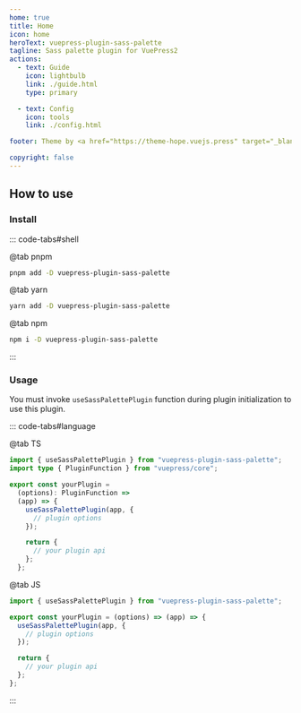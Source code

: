 ```yaml
---
home: true
title: Home
icon: home
heroText: vuepress-plugin-sass-palette
tagline: Sass palette plugin for VuePress2
actions:
  - text: Guide
    icon: lightbulb
    link: ./guide.html
    type: primary

  - text: Config
    icon: tools
    link: ./config.html

footer: Theme by <a href="https://theme-hope.vuejs.press" target="_blank">VuePress Theme Hope</a> | MIT Licensed, Copyright © 2019-present Mr.Hope

copyright: false
---
```


## How to use

### Install

::: code-tabs#shell

@tab pnpm

```bash
pnpm add -D vuepress-plugin-sass-palette
```

@tab yarn

```bash
yarn add -D vuepress-plugin-sass-palette
```

@tab npm

```bash
npm i -D vuepress-plugin-sass-palette
```

:::

### Usage

You must invoke `useSassPalettePlugin` function during plugin initialization to use this plugin.

::: code-tabs#language

@tab TS

```ts title="Your plugin or theme entry"
import { useSassPalettePlugin } from "vuepress-plugin-sass-palette";
import type { PluginFunction } from "vuepress/core";

export const yourPlugin =
  (options): PluginFunction =>
  (app) => {
    useSassPalettePlugin(app, {
      // plugin options
    });

    return {
      // your plugin api
    };
  };
```

@tab JS

```js title="Your plugin or theme entry"
import { useSassPalettePlugin } from "vuepress-plugin-sass-palette";

export const yourPlugin = (options) => (app) => {
  useSassPalettePlugin(app, {
    // plugin options
  });

  return {
    // your plugin api
  };
};
```

:::
